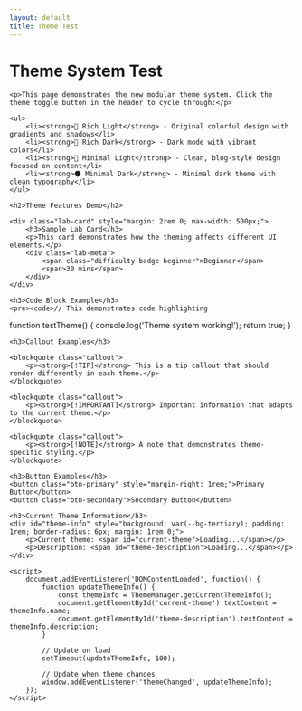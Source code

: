 ```yaml
---
layout: default
title: Theme Test
---
```


<div class="container">
    <h1>Theme System Test</h1>
    
    <p>This page demonstrates the new modular theme system. Click the theme toggle button in the header to cycle through:</p>
    
    <ul>
        <li><strong>🎨 Rich Light</strong> - Original colorful design with gradients and shadows</li>
        <li><strong>🌙 Rich Dark</strong> - Dark mode with vibrant colors</li>
        <li><strong>📄 Minimal Light</strong> - Clean, blog-style design focused on content</li>
        <li><strong>🌑 Minimal Dark</strong> - Minimal dark theme with clean typography</li>
    </ul>

    <h2>Theme Features Demo</h2>

    <div class="lab-card" style="margin: 2rem 0; max-width: 500px;">
        <h3>Sample Lab Card</h3>
        <p>This card demonstrates how the theming affects different UI elements.</p>
        <div class="lab-meta">
            <span class="difficulty-badge beginner">Beginner</span>
            <span>30 mins</span>
        </div>
    </div>

    <h3>Code Block Example</h3>
    <pre><code>// This demonstrates code highlighting
function testTheme() {
    console.log('Theme system working!');
    return true;
}</code></pre>

    <h3>Callout Examples</h3>
    
    <blockquote class="callout">
        <p><strong>[!TIP]</strong> This is a tip callout that should render differently in each theme.</p>
    </blockquote>

    <blockquote class="callout">
        <p><strong>[!IMPORTANT]</strong> Important information that adapts to the current theme.</p>
    </blockquote>

    <blockquote class="callout">
        <p><strong>[!NOTE]</strong> A note that demonstrates theme-specific styling.</p>
    </blockquote>

    <h3>Button Examples</h3>
    <button class="btn-primary" style="margin-right: 1rem;">Primary Button</button>
    <button class="btn-secondary">Secondary Button</button>

    <h3>Current Theme Information</h3>
    <div id="theme-info" style="background: var(--bg-tertiary); padding: 1rem; border-radius: 6px; margin: 1rem 0;">
        <p>Current theme: <span id="current-theme">Loading...</span></p>
        <p>Description: <span id="theme-description">Loading...</span></p>
    </div>

    <script>
        document.addEventListener('DOMContentLoaded', function() {
            function updateThemeInfo() {
                const themeInfo = ThemeManager.getCurrentThemeInfo();
                document.getElementById('current-theme').textContent = themeInfo.name;
                document.getElementById('theme-description').textContent = themeInfo.description;
            }

            // Update on load
            setTimeout(updateThemeInfo, 100);

            // Update when theme changes
            window.addEventListener('themeChanged', updateThemeInfo);
        });
    </script>
</div>